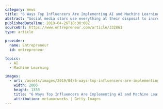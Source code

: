 ```yaml
---
category: news
title: "6 Ways Top Influencers Are Implementing AI and Machine Learning to Grow Their Followers"
abstract: "Social media stars use everything at their disposal to increase their reach."
publishedDateTime: 2019-04-26T18:30:00Z
sourceUrl: https://www.entrepreneur.com/article/332861
type: article

provider:
  name: Entrepreneur
  id: entrepreneur

topics:
  - AI
  - Machine Learning

images:
  - url: /assets/images/2019/04/6-ways-top-influencers-are-implementing-ai-and-machine-learning-to-grow-their-followers-1.jpg
    width: 2000
    height: 1333
    title: "6 Ways Top Influencers Are Implementing AI and Machine Learning to Grow Their Followers"
    attribution: metamorworks | Getty Images
---
```

